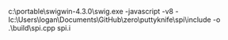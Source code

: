c:\portable\swigwin-4.3.0\swig.exe -javascript -v8 -Ic:\Users\logan\Documents\GitHub\zero\puttyknife\spi\include -o .\build\spi.cpp spi.i